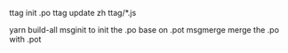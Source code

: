 ttag init <lang> <lang>.po
ttag update zh ttag/*.js


yarn build-all
msginit to init the .po base on .pot
msgmerge merge the .po with .pot